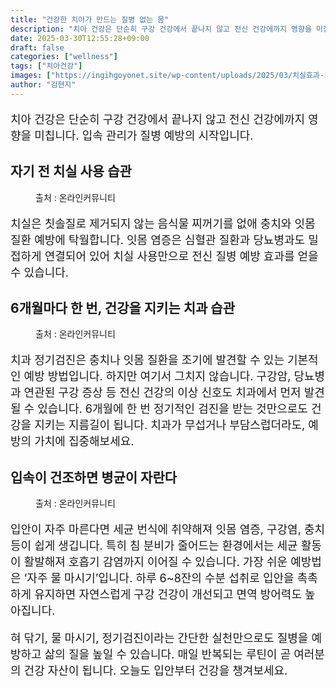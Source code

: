 ```yaml
---
title: "건강한 치아가 만드는 질병 없는 몸"
description: "치아 건강은 단순히 구강 건강에서 끝나지 않고 전신 건강에까지 영향을 미칩니다. 입속 관리가 질병 예방의 시작입니다."
date: 2025-03-30T12:55:28+09:00
draft: false
categories: ["wellness"]
tags: ["치아건강"]
images: ["https://ingihgoyonet.site/wp-content/uploads/2025/03/치실효과-1024x683.jpg", "https://ingihgoyonet.site/wp-content/uploads/2025/03/치과검진-1024x678.jpg", "https://ingihgoyonet.site/wp-content/uploads/2025/03/입속건강-1024x683.jpg"]
author: "김현지"
---
```


<p style="font-size:18px">치아 건강은 단순히 구강 건강에서 끝나지 않고 전신 건강에까지 영향을 미칩니다. 입속 관리가 질병 예방의 시작입니다.</p> <h2 >자기 전 치실 사용 습관</h2> <figure ><img src="https://ingihgoyonet.site/wp-content/uploads/2025/03/치실효과-1024x683.jpg" alt="" style="aspect-ratio:16/9;object-fit:cover"/><figcaption >출처 : 온라인커뮤니티</figcaption></figure> <p style="font-size:18px">치실은 칫솔질로 제거되지 않는 음식물 찌꺼기를 없애 충치와 잇몸질환 예방에 탁월합니다. 잇몸 염증은 심혈관 질환과 당뇨병과도 밀접하게 연결되어 있어 치실 사용만으로 전신 질병 예방 효과를 얻을 수 있습니다.</p> <h2 >6개월마다 한 번, 건강을 지키는 치과 습관</h2> <figure ><img src="https://ingihgoyonet.site/wp-content/uploads/2025/03/치과검진-1024x678.jpg" alt="" style="aspect-ratio:16/9;object-fit:cover"/><figcaption >출처 : 온라인커뮤니티</figcaption></figure> <p style="font-size:18px">치과 정기검진은 충치나 잇몸 질환을 조기에 발견할 수 있는 기본적인 예방 방법입니다. 하지만 여기서 그치지 않습니다. 구강암, 당뇨병과 연관된 구강 증상 등 전신 건강의 이상 신호도 치과에서 먼저 발견될 수 있습니다. 6개월에 한 번 정기적인 검진을 받는 것만으로도 건강을 지키는 지름길이 됩니다. 치과가 무섭거나 부담스럽더라도, 예방의 가치에 집중해보세요.</p> <h2 >입속이 건조하면 병균이 자란다</h2> <figure ><img src="https://ingihgoyonet.site/wp-content/uploads/2025/03/입속건강-1024x683.jpg" alt="" style="aspect-ratio:16/9;object-fit:cover"/><figcaption >출처 : 온라인커뮤니티</figcaption></figure> <p style="font-size:18px">입안이 자주 마른다면 세균 번식에 취약해져 잇몸 염증, 구강염, 충치 등이 쉽게 생깁니다. 특히 침 분비가 줄어드는 환경에서는 세균 활동이 활발해져 호흡기 감염까지 이어질 수 있습니다. 가장 쉬운 예방법은 ‘자주 물 마시기’입니다. 하루 6~8잔의 수분 섭취로 입안을 촉촉하게 유지하면 자연스럽게 구강 건강이 개선되고 면역 방어력도 높아집니다.</p> <p style="font-size:18px">혀 닦기, 물 마시기, 정기검진이라는 간단한 실천만으로도 질병을 예방하고 삶의 질을 높일 수 있습니다. 매일 반복되는 루틴이 곧 여러분의 건강 자산이 됩니다. 오늘도 입안부터 건강을 챙겨보세요.</p>